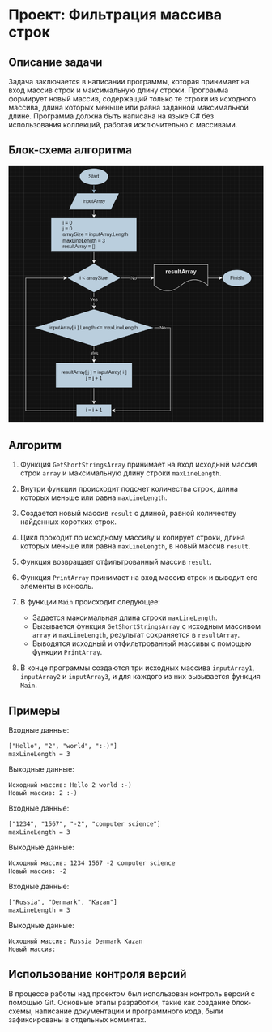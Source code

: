 # Проект: Фильтрация массива строк

## Описание задачи
Задача заключается в написании программы, которая принимает на вход массив строк и максимальную длину строки. Программа формирует новый массив, содержащий только те строки из исходного массива, длина которых меньше или равна заданной максимальной длине. Программа должна быть написана на языке C# без использования коллекций, работая исключительно с массивами.

## Блок-схема алгоритма
![Блок-схема](images/block-diagram.png)

## Алгоритм
1. Функция `GetShortStringsArray` принимает на вход исходный массив строк `array` и максимальную длину строки `maxLineLength`.
2. Внутри функции происходит подсчет количества строк, длина которых меньше или равна `maxLineLength`.
3. Создается новый массив `result` с длиной, равной количеству найденных коротких строк.
4. Цикл проходит по исходному массиву и копирует строки, длина которых меньше или равна `maxLineLength`, в новый массив `result`.
5. Функция возвращает отфильтрованный массив `result`.

6. Функция `PrintArray` принимает на вход массив строк и выводит его элементы в консоль.

7. В функции `Main` происходит следующее:
   - Задается максимальная длина строки `maxLineLength`.
   - Вызывается функция `GetShortStringsArray` с исходным массивом `array` и `maxLineLength`, результат сохраняется в `resultArray`.
   - Выводятся исходный и отфильтрованный массивы с помощью функции `PrintArray`.

8. В конце программы создаются три исходных массива `inputArray1`, `inputArray2` и `inputArray3`, и для каждого из них вызывается функция `Main`.

## Примеры
Входные данные:
```
["Hello", "2", "world", ":-)"]
maxLineLength = 3
```
Выходные данные:
```
Исходный массив: Hello 2 world :-)
Новый массив: 2 :-)
```

Входные данные:
```
["1234", "1567", "-2", "computer science"]
maxLineLength = 3
```
Выходные данные:
```
Исходный массив: 1234 1567 -2 computer science
Новый массив: -2
```

Входные данные:
```
["Russia", "Denmark", "Kazan"]
maxLineLength = 3
```
Выходные данные:
```
Исходный массив: Russia Denmark Kazan
Новый массив:
```

## Использование контроля версий
В процессе работы над проектом был использован контроль версий с помощью Git. Основные этапы разработки, такие как создание блок-схемы, написание документации и программного кода, были зафиксированы в отдельных коммитах.
